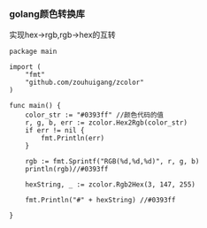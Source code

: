 ### golang颜色转换库

实现hex->rgb,rgb->hex的互转

	package main

	import (
		"fmt"
		"github.com/zouhuigang/zcolor"
	)
	
	func main() {
		color_str := "#0393ff" //颜色代码的值
		r, g, b, err := zcolor.Hex2Rgb(color_str)
		if err != nil {
			fmt.Println(err)
		}
	
		rgb := fmt.Sprintf("RGB(%d,%d,%d)", r, g, b)
		println(rgb)//#0393ff
	
		hexString, _ := zcolor.Rgb2Hex(3, 147, 255)
	
		fmt.Println("#" + hexString) //#0393ff
	
	}
